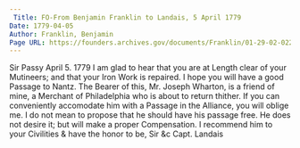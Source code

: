 ```yaml
---
 Title: FO-From Benjamin Franklin to Landais, 5 April 1779
Date: 1779-04-05
Author: Franklin, Benjamin
Page URL: https://founders.archives.gov/documents/Franklin/01-29-02-0221
---
```


Sir
Passy April 5. 1779
I am glad to hear that you are at Length clear of your Mutineers; and that your Iron Work is repaired. I hope you will have a good Passage to Nantz.
The Bearer of this, Mr. Joseph Wharton, is a friend of mine, a Merchant of Philadelphia who is about to return thither. If you can conveniently accomodate him with a Passage in the Alliance, you will oblige me. I do not mean to propose that he should have his passage free. He does not desire it; but will make a proper Compensation. I recommend him to your Civilities & have the honor to be, Sir &c
Capt. Landais

